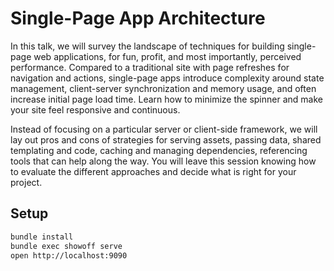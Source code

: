 # Single-Page App Architecture

In this talk, we will survey the landscape of techniques for building single-page web applications, for fun, profit, and most importantly, perceived performance. Compared to a traditional site with page refreshes for navigation and actions, single-page apps introduce complexity around state management, client-server synchronization and memory usage, and often increase initial page load time. Learn how to minimize the spinner and make your site feel responsive and continuous.

Instead of focusing on a particular server or client-side framework, we will lay out pros and cons of strategies for serving assets, passing data, shared templating and code, caching and managing dependencies, referencing tools that can help along the way. You will leave this session knowing how to evaluate the different approaches and decide what is right for your project.

## Setup

```bash
bundle install
bundle exec showoff serve
open http://localhost:9090
```
